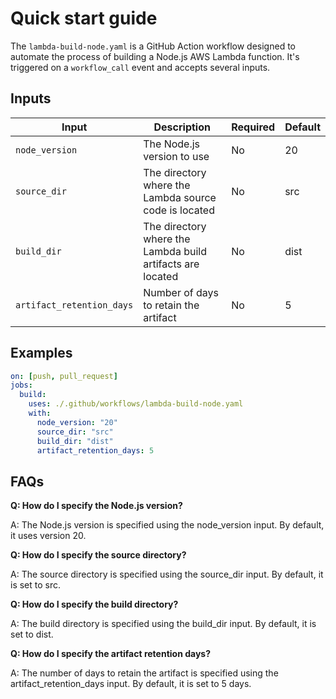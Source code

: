 # Quick start guide

The `lambda-build-node.yaml` is a GitHub Action workflow designed to automate the process of building a Node.js AWS Lambda function. It's triggered on a `workflow_call` event and accepts several inputs.

## Inputs

| Input                     | Description                                                | Required | Default |
| ------------------------- | ---------------------------------------------------------- | -------- | ------- |
| `node_version`            | The Node.js version to use                                 | No       | 20      |
| `source_dir`              | The directory where the Lambda source code is located      | No       | src     |
| `build_dir`               | The directory where the Lambda build artifacts are located | No       | dist    |
| `artifact_retention_days` | Number of days to retain the artifact                      | No       | 5       |

## Examples

```yaml
on: [push, pull_request]
jobs:
  build:
    uses: ./.github/workflows/lambda-build-node.yaml
    with:
      node_version: "20"
      source_dir: "src"
      build_dir: "dist"
      artifact_retention_days: 5
```

## FAQs

**Q: How do I specify the Node.js version?**

A: The Node.js version is specified using the node_version input. By default, it uses version 20.

**Q: How do I specify the source directory?**

A: The source directory is specified using the source_dir input. By default, it is set to src.

**Q: How do I specify the build directory?**

A: The build directory is specified using the build_dir input. By default, it is set to dist.

**Q: How do I specify the artifact retention days?**

A: The number of days to retain the artifact is specified using the artifact_retention_days input. By default, it is set to 5 days.
